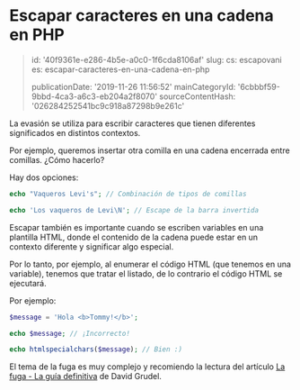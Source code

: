 Escapar caracteres en una cadena en PHP
=======================================

> id: '40f9361e-e286-4b5e-a0c0-1f6cda8106af'
> slug:
> 	cs: escapovani
> 	es: escapar-caracteres-en-una-cadena-en-php
> 
> publicationDate: '2019-11-26 11:56:52'
> mainCategoryId: '6cbbbf59-9bbd-4ca3-a6c3-eb204a2f8070'
> sourceContentHash: '026284252541bc9c918a87298b9e261c'

La evasión se utiliza para escribir caracteres que tienen diferentes significados en distintos contextos.

Por ejemplo, queremos insertar otra comilla en una cadena encerrada entre comillas. ¿Cómo hacerlo?

Hay dos opciones:

```php
echo "Vaqueros Levi's"; // Combinación de tipos de comillas

echo 'Los vaqueros de Levi\N'; // Escape de la barra invertida
```

Escapar también es importante cuando se escriben variables en una plantilla HTML, donde el contenido de la cadena puede estar en un contexto diferente y significar algo especial.

Por lo tanto, por ejemplo, al enumerar el código HTML (que tenemos en una variable), tenemos que tratar el listado, de lo contrario el código HTML se ejecutará.

Por ejemplo:

```php
$message = 'Hola <b>Tommy!</b>';

echo $message; // ¡Incorrecto!

echo htmlspecialchars($message); // Bien :)
```

El tema de la fuga es muy complejo y recomiendo la lectura del artículo <a href="https://phpfashion.com/escapovani-definitivni-prirucka">La fuga - La guía definitiva</a> de David Grudel.
